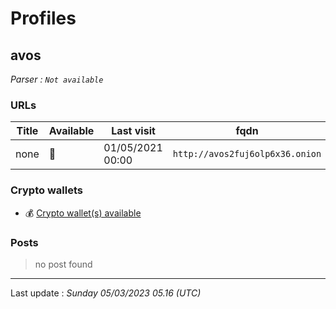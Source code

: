 # Profiles

## **avos**


_Parser : `Not available`_

### URLs
| Title | Available | Last visit | fqdn | Screenshot 
|---|---|---|---|---|
| none | 🔴 | 01/05/2021 00:00 | `http://avos2fuj6olp6x36.onion` | ❌ | 

### Crypto wallets
* 💰 <a href="/#/crypto/avos.md">Crypto wallet(s) available</a>


### Posts

> no post found


 --- 


Last update : _Sunday 05/03/2023 05.16 (UTC)_
